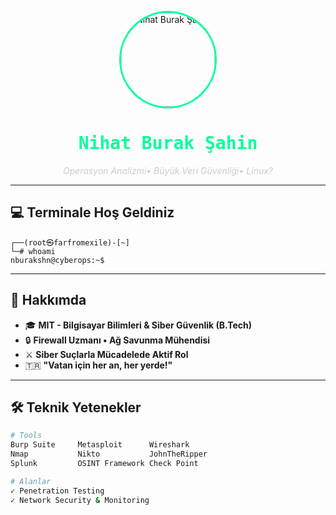 <!-- PROFIL GÖRSELİ -->
<p align="center">
  <img src="https://avatars.githubusercontent.com/u/84996120?v=4" width="150" style="border-radius: 50%; border: 3px solid #00FF99;" alt="Nihat Burak Şahin">
</p>

<h1 align="center" style="font-family: monospace; color: #00FF99;">Nihat Burak Şahin</h1>
<p align="center"><em style="color: #ccc;">Operasyon Analizmi• Büyük Veri Güvenliği• Linux? </em></p>

---

## 💻 Terminale Hoş Geldiniz

```
┌──(root㉿farfromexile)-[~]
└─# whoami
nburakshn@cyberops:~$
```

---

## 🧠 Hakkımda

- 🎓 **MIT - Bilgisayar Bilimleri & Siber Güvenlik (B.Tech)**
- 🔒 **Firewall Uzmanı • Ağ Savunma Mühendisi**
- ⚔️ **Siber Suçlarla Mücadelede Aktif Rol**
- 🇹🇷 **"Vatan için her an, her yerde!"**

---

## 🛠️ Teknik Yetenekler

```bash
# Tools
Burp Suite     Metasploit      Wireshark
Nmap           Nikto           JohnTheRipper
Splunk         OSINT Framework Check Point
```

```bash
# Alanlar
✓ Penetration Testing
✓ Network Security & Monitoring
```
